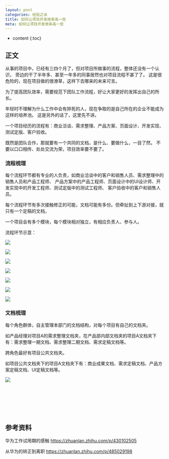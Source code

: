 ```yaml
---
layout: post
categories: 经验之谈
title: 如何让项目开发效率高一些
meta: 如何让项目开发效率高一些
---
```

* content
{:toc}

## 正文

从事的项目中，已经有三四个月了，但对项目所做事的流程，整体还没有一个认识，
旁边的干了半年多、甚至一年多的同事居然也对项目流程不甚了了。
这是很危险的，现在项目做的很潦草，这样下去哪来的未来可言。

为了提高团队效率，需要规范下团队工作流程，好让大家更好的发挥出自己的所长。

年轻时不理解为什么工作中会有猝死的人，现在争取的是自己所在的企业不能成为这样的培养池。
这是另外的话了，这里先不讲。

一个项目经历的流程有：商业洽谈、需求整理、产品方案、页面设计、开发实现、测试定版、客户验收。

既然是团队合作，那就要有一个共同的文档，是什么、要做什么，一目了然。
不要以口口相传、处处交流为荣，项目效率要不要了。

### 流程梳理

每个流程环节都有专业的人负责，如商业洽谈中的客户和销售人员、需求整理中的销售人员和产品工程师、
产品方案中的产品工程师、页面设计中的UI设计师、开发实现中的开发工程师、测试定版中的测试工程师、
客户验收中的客户和销售人员。

每个流程环节有多次接触修正的可能，文档可能有多份。但牵扯到上下游对接，就只有一个定稿的文档，

一个项目会有多个模块，每个模块相对独立，有相应负责人、参与人。

流程环节示意：

![]({{site.baseurl}}/images/20220426/20220426105562.png)

![]({{site.baseurl}}/images/20220426/20220426105563.png)

![]({{site.baseurl}}/images/20220426/20220426105564.png)

![]({{site.baseurl}}/images/20220426/20220426105565.png)

![]({{site.baseurl}}/images/20220426/20220426105566.png)

![]({{site.baseurl}}/images/20220426/20220426105567.png)

![]({{site.baseurl}}/images/20220426/20220426105568.png)

### 文档梳理

每个角色群体，自主管理本部门的文档结构，对每个项目有自己的文档夹。

如产品经理对项目A的需求整理文档夹，在产品部内部文档夹的项目A文档夹下有：需求整理一期文档、需求整理二期文档、需求定稿文档等。

跨角色最好有项目公共文档夹。

如项目公共文档夹下的项目A文档夹下有：商业成果文档、需求定稿文档、产品方案定稿文档、UI定稿文档等。

![]({{site.baseurl}}/images/20220426/20220426114532.png)



<br/><br/><br/><br/><br/>
## 参考资料

华为工作试用期的感触 <https://zhuanlan.zhihu.com/p/430102505>

从华为的转正到离职 <https://zhuanlan.zhihu.com/p/485029198>




